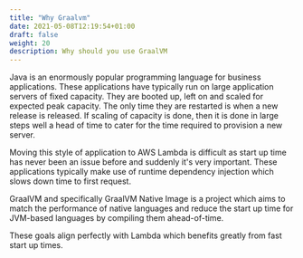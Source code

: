 ```yaml
---
title: "Why Graalvm"
date: 2021-05-08T12:19:54+01:00
draft: false
weight: 20
description: Why should you use GraalVM
---
```


Java is an enormously popular programming language for business applications. These applications have typically run on
large application servers of fixed capacity. They are booted up, left on and scaled for expected peak capacity. The only
time they are restarted is when a new release is released. If scaling of capacity is done, then it is done in large 
steps well a head of time to cater for the time required to provision a new server.

Moving this style of application to AWS Lambda is difficult as start up time has never been an issue before and suddenly
it's very important. These applications typically make use of runtime dependency injection which slows down time to first 
request.

GraalVM and specifically GraalVM Native Image is a project which aims to match the performance of native languages and 
reduce the start up time for JVM-based languages by compiling them ahead-of-time.

These goals align perfectly with Lambda which benefits greatly from fast start up times.